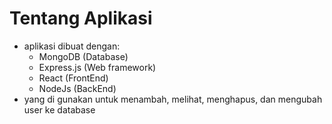 # Tentang Aplikasi
- aplikasi dibuat dengan:
  - MongoDB (Database)
  - Express.js (Web framework)
  - React (FrontEnd)
  - NodeJs (BackEnd)
- yang di gunakan untuk menambah, melihat, menghapus, dan mengubah user ke database
